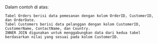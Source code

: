 Dalam contoh di atas:

    Tabel Orders berisi data pemesanan dengan kolom OrderID, CustomerID, dan OrderDate.
    Tabel Customers berisi data pelanggan dengan kolom CustomerID, CustomerName, ContactName, dan Country.
    INNER JOIN digunakan untuk menggabungkan data dari kedua tabel berdasarkan nilai yang sesuai pada kolom CustomerID.